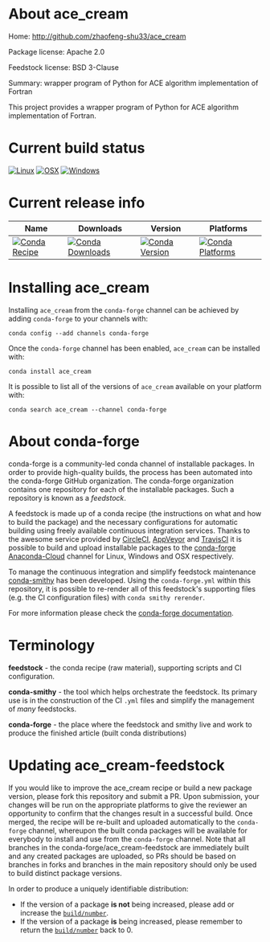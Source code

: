 About ace_cream
===============

Home: http://github.com/zhaofeng-shu33/ace_cream

Package license: Apache 2.0

Feedstock license: BSD 3-Clause

Summary: wrapper program of Python for ACE algorithm implementation of Fortran

This project provides a wrapper program of Python for ACE algorithm implementation of Fortran.


Current build status
====================

[![Linux](https://img.shields.io/circleci/project/github/conda-forge/staged-recipes-feedstock/master.svg?label=Linux)](https://circleci.com/gh/conda-forge/staged-recipes-feedstock)
[![OSX](https://img.shields.io/travis/zhaofeng-shu33/staged-recipes/ace_cream.svg?label=macOS)](https://travis-ci.org/zhaofeng-shu33/staged-recipes)
[![Windows](https://img.shields.io/appveyor/ci/zhaofeng-shu33/staged-recipes/ace_cream.svg?label=Windows)](https://ci.appveyor.com/project/zhaofeng-shu33/staged-recipes/branch/ace_cream)

Current release info
====================

| Name | Downloads | Version | Platforms |
| --- | --- | --- | --- |
| [![Conda Recipe](https://img.shields.io/badge/recipe-ace_cream-green.svg)](https://anaconda.org/conda-forge/ace_cream) | [![Conda Downloads](https://img.shields.io/conda/dn/conda-forge/ace_cream.svg)](https://anaconda.org/conda-forge/ace_cream) | [![Conda Version](https://img.shields.io/conda/vn/conda-forge/ace_cream.svg)](https://anaconda.org/conda-forge/ace_cream) | [![Conda Platforms](https://img.shields.io/conda/pn/conda-forge/ace_cream.svg)](https://anaconda.org/conda-forge/ace_cream) |

Installing ace_cream
====================

Installing `ace_cream` from the `conda-forge` channel can be achieved by adding `conda-forge` to your channels with:

```
conda config --add channels conda-forge
```

Once the `conda-forge` channel has been enabled, `ace_cream` can be installed with:

```
conda install ace_cream
```

It is possible to list all of the versions of `ace_cream` available on your platform with:

```
conda search ace_cream --channel conda-forge
```


About conda-forge
=================

conda-forge is a community-led conda channel of installable packages.
In order to provide high-quality builds, the process has been automated into the
conda-forge GitHub organization. The conda-forge organization contains one repository
for each of the installable packages. Such a repository is known as a *feedstock*.

A feedstock is made up of a conda recipe (the instructions on what and how to build
the package) and the necessary configurations for automatic building using freely
available continuous integration services. Thanks to the awesome service provided by
[CircleCI](https://circleci.com/), [AppVeyor](http://www.appveyor.com/)
and [TravisCI](https://travis-ci.org/) it is possible to build and upload installable
packages to the [conda-forge](https://anaconda.org/conda-forge)
[Anaconda-Cloud](http://docs.anaconda.org/) channel for Linux, Windows and OSX respectively.

To manage the continuous integration and simplify feedstock maintenance
[conda-smithy](http://github.com/conda-forge/conda-smithy) has been developed.
Using the ``conda-forge.yml`` within this repository, it is possible to re-render all of
this feedstock's supporting files (e.g. the CI configuration files) with ``conda smithy rerender``.

For more information please check the [conda-forge documentation](https://conda-forge.org/docs/).

Terminology
===========

**feedstock** - the conda recipe (raw material), supporting scripts and CI configuration.

**conda-smithy** - the tool which helps orchestrate the feedstock.
                   Its primary use is in the construction of the CI ``.yml`` files
                   and simplify the management of *many* feedstocks.

**conda-forge** - the place where the feedstock and smithy live and work to
                  produce the finished article (built conda distributions)


Updating ace_cream-feedstock
============================

If you would like to improve the ace_cream recipe or build a new
package version, please fork this repository and submit a PR. Upon submission,
your changes will be run on the appropriate platforms to give the reviewer an
opportunity to confirm that the changes result in a successful build. Once
merged, the recipe will be re-built and uploaded automatically to the
`conda-forge` channel, whereupon the built conda packages will be available for
everybody to install and use from the `conda-forge` channel.
Note that all branches in the conda-forge/ace_cream-feedstock are
immediately built and any created packages are uploaded, so PRs should be based
on branches in forks and branches in the main repository should only be used to
build distinct package versions.

In order to produce a uniquely identifiable distribution:
 * If the version of a package **is not** being increased, please add or increase
   the [``build/number``](http://conda.pydata.org/docs/building/meta-yaml.html#build-number-and-string).
 * If the version of a package **is** being increased, please remember to return
   the [``build/number``](http://conda.pydata.org/docs/building/meta-yaml.html#build-number-and-string)
   back to 0.